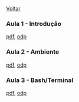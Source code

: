 [Voltar](../README.md)
### Aula 1 - Introdução

[pdf](01-intro.pdf), [odp](01-intro.odp)

### Aula 2 - Ambiente

[pdf](02-ambiente-intro.pdf), [odp](02-ambiente-intro.odp)

### Aula 3 - Bash/Terminal

[pdf](03-bash.pdf), [odp](03-bash.odp)

